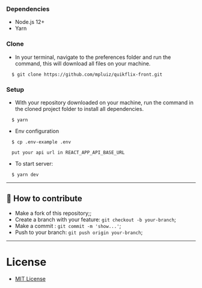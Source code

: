 ### Dependencies

- Node.js 12+
- Yarn

### Clone
- In your terminal, navigate to the preferences folder and run the command, this will download all files on your machine.
```
  $ git clone https://github.com/mpluiz/quikflix-front.git
```

### Setup

- With your repository downloaded on your machine, run the command in the cloned project folder to install all dependencies.
```
  $ yarn
```
- Env configuration
```
  $ cp .env-example .env

  put your api url in REACT_APP_API_BASE_URL
```
- To start server:
```
  $ yarn dev
```

---

## 🤔 How to contribute

- Make a fork of this repository;;
- Create a branch with your feature: `git checkout -b your-branch`;
- Make a commit : `git commit -m 'show...'`;
- Push to your branch: `git push origin your-branch`;

---

# License

- [MIT License](https://opensource.org/licenses/MIT)
